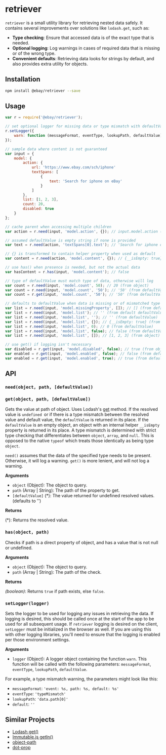 # retriever

`retriever` is a small utility library for retrieving nested data safely. It contains several improvements over solutions like `lodash.get`, such as:
- **Type checking**: Ensure that accessed data is of the exact type that is needed.
- **Optional logging**: Log warnings in cases of required data that is missing or of the wrong type.
- **Convenient defaults**: Retrieving data looks for strings by default, and also provides extra utility for objects.

## Installation

```sh
npm install @ebay/retriever --save
```

## Usage

```js
var r = require('@ebay/retriever');

// set optional logger for missing data or type mismatch with defaultValue
r.setLogger({
    warn: function (messageFormat, eventType, lookupPath, defaultValue) {} // used with need()
});

// sample data where content is not guaranteed
var input = {
    model: {
        action: {
            url: 'https://www.ebay.com/sch/iphone'
            textSpans: [
                {
                    text: 'Search for iphone on eBay'
                }
            ]
        },
        list: [1, 2, 3],
        count: 20,
        disabled: true
    }
};

// cache parent when accessing multiple children
var action = r.need(input, 'model.action', {}); // input.model.action (from object)

// assumed defaultValue is empty string if none is provided
var text = r.need(action, 'textSpans[0].text'); // 'Search for iphone on eBay' (from object)

// {} is transformed to contain helper property when used as default
var content = r.need(action, 'model.content', {}); // {__isEmpty: true} (from defaultValue)

// use has() when presence is needed, but not the actual data
var hasContent = r.has(input, 'model.content'); // false

// type of defaultValue must match type of data, otherwise will log
var count = r.need(input, 'model.count', 50); // 20 (from object)
var count = r.need(input, 'model.count', '50'); // '50' (from defaultValue), logs `warning`
var count = r.get(input, 'model.count', '50'); // '50' (from defaultValue), does not log

// defaults to defaultValue when data is missing or of mismatched type
var list = r.need(input, 'model.missingProperty', []); // [] (from defaultValue)
var list = r.need(input, 'model.list'); // '' (from default defaultValue)
var list = r.need(input, 'model.list', ''); // '' (from defaultValue)
var list = r.need(input, 'model.list', {}); // {__isEmpty: true} (from defaultValue)
var list = r.need(input, 'model.list', 0); // 0 (from defaultValue)
var list = r.need(input, 'model.list', false); // false (from defaultValue)
var list = r.need(input, 'model.list', []); // [1, 2, 3] (from object)

// use get() if logging isn't necessary
var disabled = r.get(input, 'model.disabled', false); // true (from object)
var enabled = r.get(input, 'model.enabled', false); // false (from defaultValue)
var enabled = r.get(input, 'model.enabled', true); // true (from defaultValue)
```

## API

### `need(object, path, [defaultValue])`
### `get(object, path, [defaultValue])`

Gets the value at path of object. Uses Lodash's [get](https://lodash.com/docs#get) method. If the resolved value is `undefined `or if there is a type mismatch between the resolved value and default value, the `defaultValue` is returned in its place. If the `defaultValue` is an empty object, an object with an internal helper `__isEmpty` property is returned in its place. A type mismatch is determined with strict type checking that differentiates between `object`, `array`, and `null`. This is opposed to the native `typeof` which treats those identically as being type `object`.

`need()` assumes that the data of the specified type needs to be present. Otherwise, it will log a warning.
`get()` is more lenient, and will not log a warning.

**Arguments**

- `object` (Object): The object to query.
- `path` (Array | String): The path of the property to get.
- `[defaultValue]` (*): The value returned for undefined resolved values. (defaults to '')

**Returns**

(*): Returns the resolved value.

### `has(object, path)`

Checks if path is a direct property of object, and has a value that is not null or undefined.

**Arguments**

- `object` (Object): The object to query.
- `path` (Array | String): The path of the check.

**Returns**

*(boolean)*: Returns `true` if path exists, else `false`.

### `setLogger(logger)`

Sets the logger to be used for logging any issues in retrieving the data. If logging is desired, this should be called once at the start of the app to be used for all subsequent usage. If `retriever` logging is desired on the client, `setLogger` must be initialized in the browser as well. If you are using this with other logging libraries, you'll need to ensure that the logging is enabled per those environment settings.

**Arguments**

- `logger` (Object): A logger object containing the function `warn`. This function will be called with the following parameters:
`messageFormat`, `eventType`, `lookupPath`, `defaultValue`.

For example, a type mismatch warning, the parameters might look like this:
- `messageFormat`: `'event: %s, path: %s, default: %s'`
- `eventType`: `'typeMismatch'`
- `lookupPath`: `'data.path[0]'`
- `default`: `''`

## Similar Projects
- [Lodash get()](https://lodash.com/docs/#get)
- [Immutable.js getIn()](https://facebook.github.io/immutable-js/docs/#/Map/getIn)
- [object-path](https://github.com/mariocasciaro/object-path)
- [dot-prop](https://github.com/sindresorhus/dot-prop)
